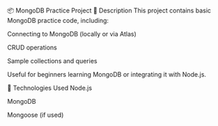 📦 MongoDB Practice Project
📝 Description
This project contains basic MongoDB practice code, including:

Connecting to MongoDB (locally or via Atlas)

CRUD operations

Sample collections and queries

Useful for beginners learning MongoDB or integrating it with Node.js.

🚀 Technologies Used
Node.js

MongoDB

Mongoose (if used)
